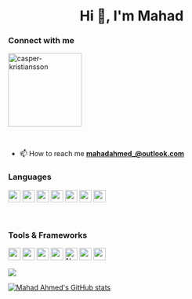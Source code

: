 <h1 align="center">Hi 👋, I'm Mahad</h1>

<h3 align="left">Connect with me</h3>
<p align="left">
<a href="https://www.linkedin.com/in/mahadahmed99/" target="blank"><img align="center" src="https://img.shields.io/badge/LinkedIn-0077B5?style=for-the-badge&logo=linkedin&logoColor=white" width="150" alt="casper-kristiansson"/></a>
</p>

<br>

- 📫 How to reach me **mahadahmed_@outlook.com**

<h3 align="left">Languages</h3>
<p algin="left">
  <img src="https://img.shields.io/badge/C-00599C?logo=c&logoColor=white" height="25">
  <img src="https://img.shields.io/badge/Java-ED8B00?logo=java&logoColor=white" height="25">
  <img src="https://img.shields.io/badge/JavaScript-323330?logo=javascript&logoColor=F7DF1E" height="25">
  <img src="https://img.shields.io/badge/TypeScript-4B275F?logo=typescript&logoColor=blue" height="25">
  <img src="https://img.shields.io/badge/HTML5-E34F26?logo=html5&logoColor=white" height="25">
  <img src="https://img.shields.io/badge/CSS3-1572B6?logo=css3&logoColor=white" height="25">
  <img src="https://img.shields.io/badge/Elixir-4B275F?logo=elixir&logoColor=white" height="25">


</p>

<br>

<h3 align="left">Tools & Frameworks</h3>
<p align="left">
  <img src="https://img.shields.io/badge/PostgreSQL-316192?logo=postgresql&logoColor=white" height="25">
  <img src="https://img.shields.io/badge/-ReactJs-61DAFB?logo=react&logoColor=black" height="25">
    <img src=https://img.shields.io/badge/-Vue.js-4fc08d?style=flat&logo=vuedotjs&logoColor=white height="25">
  <img src="https://img.shields.io/badge/Firebase-ffca28?logo=firebase&logoColor=black" height="25">
   <a href="#"><img alt="Node.js" src="https://img.shields.io/badge/Node.js-43853D.svg?&logo=node.js&logoColor=white"  height="25"></a>
  <img src="https://img.shields.io/badge/GIT-E44C30?logo=git&logoColor=white" height="25">
  <img src="https://img.shields.io/badge/Spring-6DB33F?style=for-the-badge&logo=spring&logoColor=white" height="25">
</p>

![](https://komarev.com/ghpvc/?username=mahadaahmed)


<a href="http://www.github.com/mahadaahmed">
  <img src="https://github-readme-stats.vercel.app/api?username=mahadaahmed&show_icons=true&hide=&count_private=true&title_color=0891b2&text_color=ffffff&icon_color=0891b2&bg_color=1c1917&hide_border=true&show_icons=true" alt="Mahad Ahmed's GitHub stats" />
</a>
